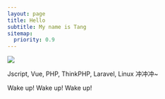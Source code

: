 ```yaml
---
layout: page
title: Hello
subtitle: My name is Tang
sitemap:
  priority: 0.9
---
```


<img src="{{ '/assets/img/helloworld.jpg' | prepend: site.baseurl }}" id="about-img">

<div id="describe-text">
	<p>Jscript, Vue, PHP, ThinkPHP, Laravel, Linux 冲冲冲~</p>
	<p>Wake up! Wake up! Wake up!<strong> <!--<a href="https://github.com/knhash/Pudhina"> repository</a> </strong>--></p>
</div>